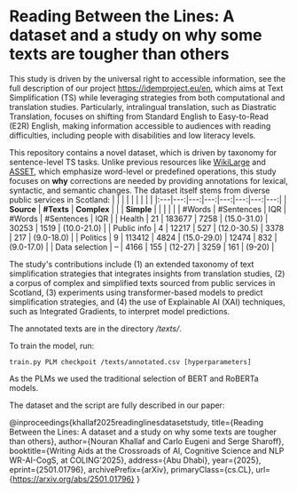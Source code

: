 # Reading Between the Lines: A dataset and a study on why some texts are tougher than others

This study is driven by the universal right to accessible information, see the full description of our project <https://idemproject.eu/en>, which aims at Text Simplification (TS) while leveraging strategies from both computational and translation studies. Particularly, intralingual translation, such as Diastratic Translation, focuses on shifting from Standard English to Easy-to-Read (E2R) English, making information accessible to audiences with reading difficulties, including people with disabilities and low literacy levels.

This repository contains a novel dataset, which is driven by taxonomy for sentence-level TS tasks. Unlike previous resources like [WikiLarge](https://github.com/XingxingZhang/dress) and [ASSET](https://github.com/facebookresearch/asset), which emphasize word-level or predefined operations, this study focuses on **why** corrections are needed by providing annotations for lexical, syntactic, and semantic changes. The dataset itself stems from diverse public services in Scotland:
|  |  |  |  |  |  |  |  |
|:---|---:|---:|---:|---:|---:|---:|---:|
| **Source** | **\#Texts** | **Complex** |  |  | **Simple** |  |  |
|  |  | \#Words | \#Sentences | IQR | \#Words | \#Sentences | IQR |
| Health | 21 | 183677 | 7258 | (15.0-31.0) | 30253 | 1519 | (10.0-21.0) |
| Public info | 4 | 12217 | 527 | (12.0-30.5) | 3378 | 217 | (9.0-18.0) |
| Politics | 9 | 113412 | 4824 | (15.0-29.0) | 12474 | 832 | (9.0-17.0) |
| Data selection | – | 4166 | 155 | (12-27) | 3259 | 161 | (9-20) |

The study's contributions include (1) an extended taxonomy of text simplification strategies that integrates insights from translation studies, (2) a corpus of complex and simplified texts sourced from public services in Scotland, (3) experiments using transformer-based models to predict simplification strategies, and (4) the use of Explainable AI (XAI) techniques, such as Integrated Gradients, to interpret model predictions. 

The annotated texts are in the directory */texts/*.

To train the model, run:

    train.py PLM checkpoit /texts/annotated.csv [hyperparameters]

As the PLMs we used the traditional selection of BERT and RoBERTa models.

The dataset and the script are fully described in our paper:

@inproceedings{khallaf2025readinglinesdatasetstudy,
  title={Reading Between the Lines: A dataset and a study on why some texts are tougher than others},
  author={Nouran Khallaf and Carlo Eugeni and Serge Sharoff},
  booktitle={Writing Aids at the Crossroads of AI, Cognitive Science and NLP WR-AI-CogS, at COLING'2025},
  address={Abu Dhabi},
  year={2025},
  eprint={2501.01796},
  archivePrefix={arXiv},
  primaryClass={cs.CL},
  url={https://arxiv.org/abs/2501.01796}
}



